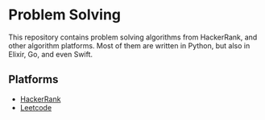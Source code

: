 # Problem Solving

This repository contains problem solving algorithms from HackerRank, and other algorithm platforms. Most of them are written in Python, but also in Elixir, Go, and even Swift.

## Platforms
- [HackerRank](https://www.hackerrank.com/)
- [Leetcode](https://www.leetcode.com/)
